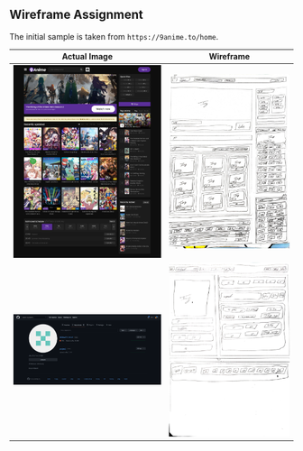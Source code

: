 ## Wireframe Assignment

The initial sample is taken from `https://9anime.to/home`.

| Actual Image                      | Wireframe                         |
| --------------------------------- | --------------------------------- |
| ![Actual Image 1](./actual-1.png) | ![Wireframe 1](./wireframe-1.jpg) |
| ![Actual Image 2](./actual-2.png) | ![Wireframe 2](./wireframe-2.jpg) |
